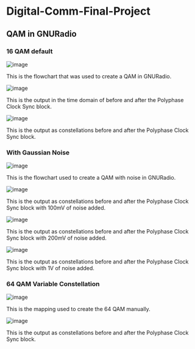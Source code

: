 # Digital-Comm-Final-Project
## QAM in GNURadio

### 16 QAM default
![image](https://github.com/blee0730/Digital-Comm-Final-Project/assets/130094173/e402faeb-7393-417d-9101-1ea8d6434e9f)

This is the flowchart that was used to create a QAM in GNURadio.

![image](https://github.com/blee0730/Digital-Comm-Final-Project/assets/130094173/0e607541-89cc-4f63-8c23-bcf9e78b9609)

This is the output in the time domain of before and after the Polyphase Clock Sync block.

![image](https://github.com/blee0730/Digital-Comm-Final-Project/assets/130094173/95ee9506-0a46-4bf3-9d97-e7dd4a470edd)

This is the output as constellations before and after the Polyphase Clock Sync block.

### With Gaussian Noise
![image](https://github.com/blee0730/Digital-Comm-Final-Project/assets/130094173/3e3e791e-07ab-4029-88b2-6016d23848a7)

This is the flowchart used to create a QAM with noise in GNURadio.

![image](https://github.com/blee0730/Digital-Comm-Final-Project/assets/130094173/cac606ab-2fbd-41b1-b431-a58ed4c3c272)

This is the output as constellations before and after the Polyphase Clock Sync block with 100mV of noise added.

![image](https://github.com/blee0730/Digital-Comm-Final-Project/assets/130094173/cc73ac9f-55e8-42e0-811e-6777077a19ca)

This is the output as constellations before and after the Polyphase Clock Sync block with 200mV of noise added.

![image](https://github.com/blee0730/Digital-Comm-Final-Project/assets/130094173/cbd3be95-40ce-4739-8420-7c16b756e3bc)

This is the output as constellations before and after the Polyphase Clock Sync block with 1V of noise added.

### 64 QAM Variable Constellation
![image](https://github.com/blee0730/Digital-Comm-Final-Project/assets/130094173/1a494b66-e1dc-411d-9593-7ac80b870959)

This is the mapping used to create the 64 QAM manually.

![image](https://github.com/blee0730/Digital-Comm-Final-Project/assets/130094173/a3f87756-68eb-441a-a419-51fcfb7dd523)

This is the output as constellations before and after the Polyphase Clock Sync block.
